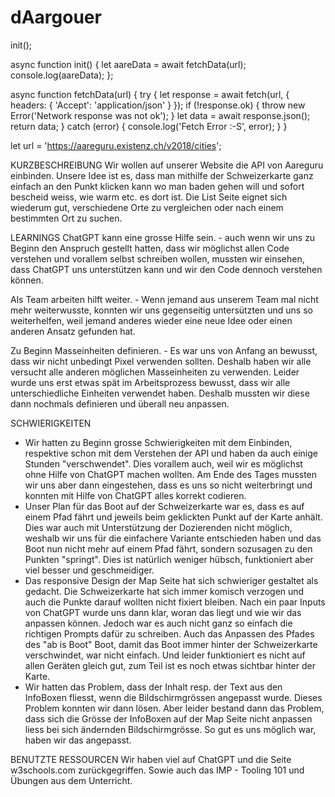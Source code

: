 # dAargouer

init();

async function init() {
    let aareData = await fetchData(url);
    console.log(aareData);
};


async function fetchData(url) {
    try {
        let response = await fetch(url, {
            headers: {
                'Accept': 'application/json'
            }
        });
        if (!response.ok) {
            throw new Error('Network response was not ok');
        }
        let data = await response.json();
        return data;
    }
    catch (error) {
        console.log('Fetch Error :-S', error);
    }
}

let url = 'https://aareguru.existenz.ch/v2018/cities';



KURZBESCHREIBUNG
Wir wollen auf unserer Website die API von Aareguru einbinden. Unsere Idee ist es, dass man mithilfe der Schweizerkarte ganz einfach an den Punkt klicken kann wo man baden gehen will und sofort bescheid weiss, wie warm etc. es dort ist. Die List Seite eignet sich wiederum gut, verschiedene Orte zu vergleichen oder nach einem bestimmten Ort zu suchen. 


LEARNINGS
ChatGPT kann eine grosse Hilfe sein. 
    - auch wenn wir uns zu Beginn den Anspruch gestellt hatten, dass wir möglichst allen Code verstehen und vorallem selbst schreiben wollen, mussten wir einsehen, dass ChatGPT uns unterstützen kann und wir den Code dennoch verstehen können.

Als Team arbeiten hilft weiter. 
    - Wenn jemand aus unserem Team mal nicht mehr weiterwusste, konnten wir uns gegenseitig untersützten und uns so weiterhelfen, weil jemand anderes wieder eine neue Idee oder einen anderen Ansatz gefunden hat. 

Zu Beginn Masseinheiten definieren. 
    - Es war uns von Anfang an bewusst, dass wir nicht unbedingt Pixel verwenden sollten. Deshalb haben wir alle versucht alle anderen möglichen Masseinheiten zu verwenden. Leider wurde uns erst etwas spät im Arbeitsprozess bewusst, dass wir alle unterschiedliche Einheiten verwendet haben. Deshalb mussten wir diese dann nochmals definieren und überall neu anpassen. 


SCHWIERIGKEITEN
- Wir hatten zu Beginn grosse Schwierigkeiten mit dem Einbinden, respektive schon mit dem Verstehen der API und haben da auch einige Stunden "verschwendet". Dies vorallem auch, weil wir es möglichst ohne Hilfe von ChatGPT machen wollten. Am Ende des Tages mussten wir uns aber dann eingestehen, dass es uns so nicht weiterbringt und konnten mit Hilfe von ChatGPT alles korrekt codieren. 
- Unser Plan für das Boot auf der Schweizerkarte war es, dass es auf einem Pfad fährt und jeweils beim geklickten Punkt auf der Karte anhält. Dies war auch mit Unterstützung der Dozierenden nicht möglich, weshalb wir uns für die einfachere Variante entschieden haben und das Boot nun nicht mehr auf einem Pfad fährt, sondern sozusagen zu den Punkten "springt". Dies ist natürlich weniger hübsch, funktioniert aber viel besser und geschmeidiger. 
- Das responsive Design der Map Seite hat sich schwieriger gestaltet als gedacht. Die Schweizerkarte hat sich immer komisch verzogen und auch die Punkte darauf wollten nicht fixiert bleiben. Nach ein paar Inputs von ChatGPT wurde uns dann klar, woran das liegt und wie wir das anpassen können. Jedoch war es auch nicht ganz so einfach die richtigen Prompts dafür zu schreiben. Auch das Anpassen des Pfades des "ab is Boot" Boot, damit das Boot immer hinter der Schweizerkarte verschwindet, war nicht einfach. Und leider funktioniert es nicht auf allen Geräten gleich gut, zum Teil ist es noch etwas sichtbar hinter der Karte. 
- Wir hatten das Problem, dass der Inhalt resp. der Text aus den InfoBoxen fliesst, wenn die Bildschirmgrössen angepasst wurde. Dieses Problem konnten wir dann lösen. Aber leider bestand dann das Problem, dass sich die Grösse der InfoBoxen auf der Map Seite nicht anpassen liess bei sich ändernden Bildschirmgrösse. So gut es uns möglich war, haben wir das angepasst. 


BENUTZTE RESSOURCEN
Wir haben viel auf ChatGPT und die Seite w3schools.com zurückgegriffen. Sowie auch das IMP - Tooling 101 und Übungen aus dem Unterricht. 

